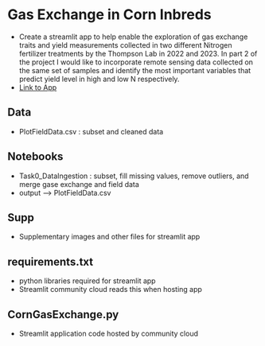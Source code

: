 # Gas Exchange in Corn Inbreds
 - Create a streamlit app to help enable the exploration of gas exchange traits and yield measurements collected in two different Nitrogen fertilizer treatments by the Thompson Lab in 2022 and 2023. In part 2 of the project I would like to incorporate remote sensing data collected on the same set of samples and identify the most important variables that predict yield level in high and low N respectively.
 - [Link to App](https://project-afeud7bdkfvtxsd4p2cbsm.streamlit.app/)

## Data
 - PlotFieldData.csv : subset and cleaned data

## Notebooks
 - Task0_DataIngestion : subset, fill missing values, remove outliers, and merge gase exchange and field data
  - output --> PlotFieldData.csv

## Supp
 - Supplementary images and other files for streamlit app

## requirements.txt
 - python libraries required for streamlit app
 - Streamlit community cloud reads this when hosting app

## CornGasExchange.py
 - Streamlit application code hosted by community cloud
